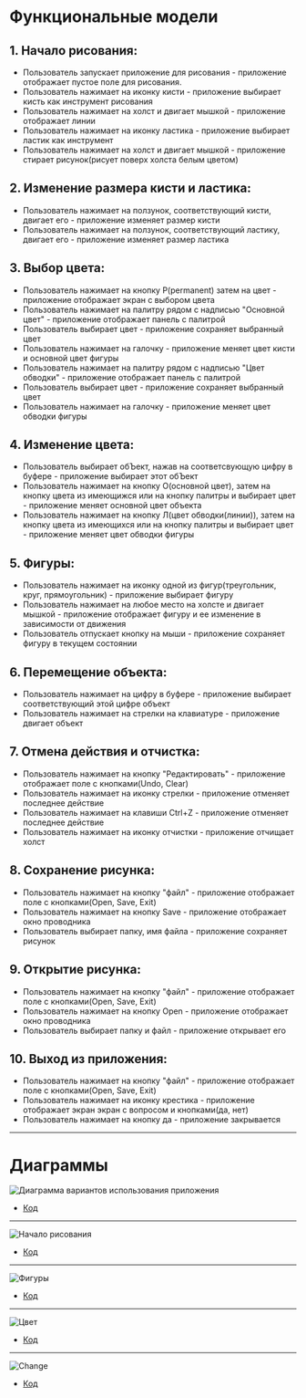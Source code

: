 # Функциональные модели

## 1. Начало рисования:

* Пользователь запускает приложение для рисования - приложение отображает пустое поле для рисования.
* Пользователь нажимает на иконку кисти - приложение выбирает кисть как инструмент рисования
* Пользователь нажимает на холст и двигает мышкой - приложение отображает линии
* Пользователь нажимает на иконку ластика - приложение выбирает ластик как инструмент
* Пользователь нажимает на холст и двигает мышкой - приложение стирает рисунок(рисует поверх холста белым цветом)

## 2. Изменение размера кисти и ластика:

* Пользователь нажимает на ползунок, соответствующий кисти, двигает его - приложение изменяет размер кисти
* Пользователь нажимает на ползунок, соответствующий ластику, двигает его - приложение изменяет размер ластика

## 3. Выбор цвета:

* Пользователь нажимает на кнопку P(permanent) затем на цвет - приложение отображает экран с выбором цвета
* Пользователь нажимает на палитру рядом с надписью "Основной цвет" - приложение отображает панель с палитрой
* Пользователь выбирает цвет - приложение сохраняет выбранный цвет
* Пользователь нажимает на галочку - приложение меняет цвет кисти и основной цвет фигуры
* Пользователь нажимает на палитру рядом с надписью "Цвет обводки" - приложение отображает панель с палитрой
* Пользователь выбирает цвет - приложение сохраняет выбранный цвет
* Пользователь нажимает на галочку - приложение меняет цвет обводки фигуры

## 4. Изменение цвета:

* Пользователь выбирает обЪект, нажав на соответсвующую цифру в буфере - приложение выбирает этот обЪект
* Пользователь нажимает на кнопку О(основной цвет), затем на кнопку цвета из имеющижся или на кнопку палитры и выбирает цвет - приложение меняет основной цвет объекта
* Пользователь нажимает на кнопку Л(цвет обводки(линии)), затем на кнопку цвета из имеющихся или на кнопку палитры и выбирает цвет - приложение меняет цвет обводки фигуры

## 5. Фигуры:

* Пользователь нажимает на иконку одной из фигур(треугольник, круг, прямоугольник) - приложение выбирает фигуру
* Пользователь нажимает на любое место на холсте и двигает мышкой - приложение отображает фигуру и ее изменение в зависимости от движения
* Пользователь отпускает кнопку на мыши - приложение сохраняет фигуру в текущем состоянии

## 6. Перемещение объекта:
* Пользователь нажимает на цифру в буфере - приложение выбирает соответствующий этой цифре объект
* Пользователь нажимает на стрелки на клавиатуре - приложение двигает объект 

## 7. Отмена действия и отчистка:

* Пользователь нажимает на кнопку "Редактировать" - приложение отображает поле с кнопками(Undo, Clear)
* Пользователь нажимает на иконку стрелки - приложение отменяет последнее действие
* Пользователь нажимает на клавиши Ctrl+Z - приложение отменяет последнее действие
* Пользователь нажимает на иконку отчистки - приложение отчищает холст

## 8. Сохранение рисунка:

* Пользователь нажимает на кнопку "файл" - приложение отображает поле с кнопками(Open, Save, Exit)
* Пользователь нажимает на кнопку Save - приложение отображает окно проводника
* Пользователь выбирает папку, имя файла - приложение сохраняет рисунок

## 9. Открытие рисунка:

* Пользователь нажимает на кнопку "файл" - приложение отображает поле с кнопками(Open, Save, Exit)
* Пользователь нажимает на кнопку Open - приложение отображает окно проводника
* Пользователь выбирает папку и файл - приложение открывает его

## 10. Выход из приложения:

* Пользователь нажимает на кнопку "файл" - приложение отображает поле с кнопками(Open, Save, Exit)
* Пользователь нажимает на иконку крестика - приложение отображает экран экран с вопросом и кнопками(да, нет)
* Пользователь нажимает на кнопку да - приложение закрывается

___
# Диаграммы

 ![Диаграмма вариантов использования приложения](https://github.com/UnVeh/reposit/blob/master/diagrams/funct.png)
 
 * [Код](https://github.com/UnVeh/reposit/blob/master/diagrams/func.puml)
___

![Начало рисования](https://github.com/UnVeh/reposit/blob/master/diagrams/activity2.png)
 * [Код](https://github.com/UnVeh/reposit/blob/master/diagrams/activity2.puml)

___

  ![Фигуры](https://github.com/UnVeh/reposit/blob/master/diagrams/activity1.png)
 * [Код](https://github.com/UnVeh/reposit/blob/master/diagrams/activity1.puml)

___

![Цвет](https://github.com/UnVeh/reposit/blob/master/diagrams/activity3.png)
 * [Код](https://github.com/UnVeh/reposit/blob/master/diagrams/activity3.puml)

___

![Change](https://github.com/UnVeh/reposit/blob/master/diagrams/activity4.png)
 * [Код](https://github.com/UnVeh/reposit/blob/master/diagrams/activity4.puml)

 
 
    
 
